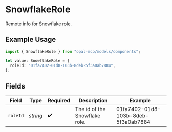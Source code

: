 # SnowflakeRole

Remote info for Snowflake role.

## Example Usage

```typescript
import { SnowflakeRole } from "opal-mcp/models/components";

let value: SnowflakeRole = {
  roleId: "01fa7402-01d8-103b-8deb-5f3a0ab7884",
};
```

## Fields

| Field                               | Type                                | Required                            | Description                         | Example                             |
| ----------------------------------- | ----------------------------------- | ----------------------------------- | ----------------------------------- | ----------------------------------- |
| `roleId`                            | *string*                            | :heavy_check_mark:                  | The id of the Snowflake role.       | 01fa7402-01d8-103b-8deb-5f3a0ab7884 |